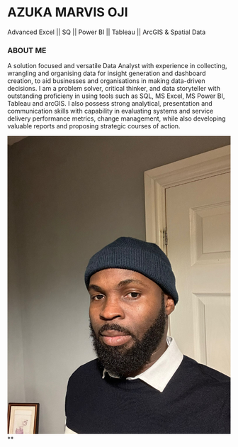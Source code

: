 # AZUKA MARVIS OJI 
Advanced Excel || SQ || Power BI || Tableau || ArcGIS & Spatial Data

 
  
### ABOUT ME
A solution focused and versatile Data Analyst with experience in collecting, wrangling and organising data for insight generation and dashboard creation, to aid businesses and organisations in making data-driven decisions. I am a problem solver, critical thinker, and data storyteller with outstanding proficieny in using tools such as SQL, MS Excel, MS Power BI, Tableau and arcGIS. I also possess strong analytical, presentation and communication skills with capability in evaluating systems and service delivery performance metrics, change management, while also developing valuable reports and proposing strategic courses of action.
 
 ![](AZUKA_PICTURE.jpeg)
**

<!--
**Ojimarvisazuka/Ojimarvisazuka** is a ✨ _special_ ✨ repository because its `README.md` (this file) appears on your GitHub profile.

Here are some ideas to get you started:

- 🔭 I’m currently working on ...
- 🌱 I’m currently learning ...
- 👯 I’m looking to collaborate on ...
- 🤔 I’m looking for help with ...
- 💬 Ask me about ...
- 📫 How to reach me: ...
- 😄 Pronouns: ...
- ⚡ Fun fact: ...
-->
